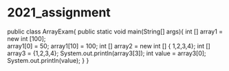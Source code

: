 # 2021_assignment
public class ArrayExam{
  public static void main(String[] args){
    int [] array1 = new int [100];		
		array1[0] = 50;
		array1[10] = 100;
		int [] array2 = new int [] { 1,2,3,4};
		int [] array3 = {1,2,3,4};
		System.out.println(array3[3]);
		int value = array3[0];
		System.out.println(value);
	}
}
